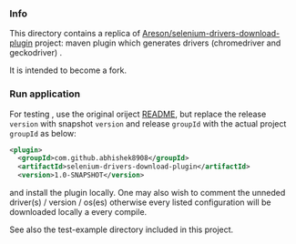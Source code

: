 ### Info

This directory contains a replica of [Areson/selenium-drivers-download-plugin](https://github.com/abhishek8908/selenium-drivers-download-plugin.git) 
project: 
maven plugin which generates drivers (chromedriver and geckodriver) .

It is intended to become a fork.

### Run application

For testing , use the original oriject [README](https://github.com/abhishek8908/selenium-drivers-download-plugin/blob/master/README.md), 
but replace the release `version` with snapshot `version` 
and release `groupId` with the actual project `groupId`
as below:
```xml
<plugin>
  <groupId>com.github.abhishek8908</groupId>
  <artifactId>selenium-drivers-download-plugin</artifactId>
  <version>1.0-SNAPSHOT</version>
```

and install the plugin locally.
One may also wish to comment the unneded driver(s) / version / os(es) otherwise every listed configuration 
will be downloaded locally a every compile.

See also the test-example directory included in this project.